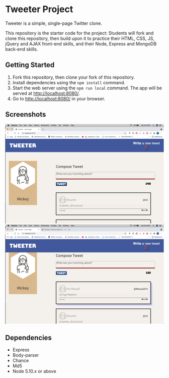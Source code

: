 # Tweeter Project

Tweeter is a simple, single-page Twitter clone.

This repository is the starter code for the project: Students will fork and clone this repository, then build upon it to practice their HTML, CSS, JS, jQuery and AJAX front-end skills, and their Node, Express and MongoDB back-end skills.

## Getting Started

1. Fork this repository, then clone your fork of this repository.
2. Install dependencies using the `npm install` command.
3. Start the web server using the `npm run local` command. The app will be served at <http://localhost:8080/>.
4. Go to <http://localhost:8080/> in your browser.

## Screenshots
!["Tweeter default homepage"](https://github.com/96sMicks/Tweeter/blob/main/docs/Tweeter-homepage.png)
!["Tweeter after a tweet has been posted"](https://github.com/96sMicks/Tweeter/blob/main/docs/Raptots-tweet.png)
## Dependencies

- Express
- Body-parser
- Chance
- Md5
- Node 5.10.x or above
